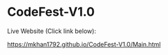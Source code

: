 # CodeFest-V1.0

Live Website (Click link below):

https://mkhan1792.github.io/CodeFest-V1.0/Main.html
